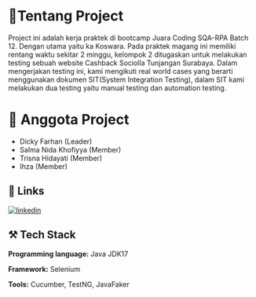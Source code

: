 
# 👋Tentang Project

Project ini adalah kerja praktek di bootcamp Juara Coding SQA-RPA Batch 12. Dengan utama yaitu ka Koswara. Pada praktek magang ini memiliki rentang waktu sekitar 2 minggu, kelompok 2 ditugaskan untuk melakukan testing sebuah website Cashback Sociolla Tunjangan Surabaya. Dalam mengerjakan testing ini, kami mengikuti real world cases yang berarti menggunakan dokumen SIT(System Integration Testing), dalam SIT kami melakukan dua testing yaitu manual testing dan automation testing. 

# 👥 Anggota Project
- Dicky Farhan (Leader)
- Salma Nida Khofiyya (Member)
- Trisna Hidayati (Member)
- Ihza (Member)



## 🔗 Links

[![linkedin](https://img.shields.io/badge/linkedin-0A66C2?style=for-the-badge&logo=linkedin&logoColor=white)](https://www.linkedin.com/in/dicky-farhan7/) 



## ⚒️ Tech Stack

**Programming language:** Java JDK17

**Framework:** Selenium

**Tools:** Cucumber, TestNG, JavaFaker

